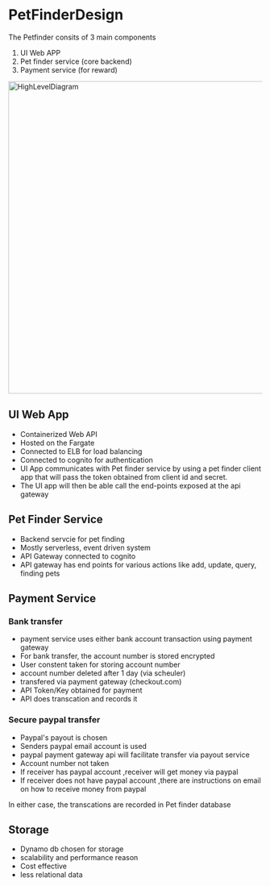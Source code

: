 # PetFinderDesign

The Petfinder consits of 3 main components
1. UI Web APP 
2. Pet finder service (core backend)
3. Payment service (for reward)


<img width="620" alt="HighLevelDiagram" src="https://user-images.githubusercontent.com/25676723/222282806-6f95ecce-1118-4cf0-92eb-020e1820acae.png">

## UI Web App
- Containerized Web API 
- Hosted on the Fargate 
- Connected to ELB for load balancing
- Connected to cognito for authentication
- UI App communicates with Pet finder service by using a pet finder client app that will pass the token obtained from client id and secret. 
- The UI app will then be able call the end-points exposed at the api gateway


## Pet Finder Service
- Backend servcie for pet finding
- Mostly serverless, event driven system
- API Gateway connected to cognito
- API gateway has end points for various actions like add, update, query, finding pets


## Payment Service
### Bank transfer
- payment service uses either bank account transaction using payment gateway
- For bank transfer, the account number is stored encrypted
- User constent taken for storing account number
- account number deleted after 1 day (via scheuler)
- transfered via payment gateway (checkout.com)
- API Token/Key obtained for payment
- API does transcation and records it

### Secure paypal transfer
- Paypal's payout is chosen
- Senders paypal email account is used 
- paypal payment gateway api will facilitate transfer via payout service
- Account number not taken
- If receiver has paypal account ,receiver will get money via paypal
- If receiver does not have paypal account ,there are instructions on email on how to receive money from paypal

In either case, the transcations are recorded in Pet finder database


## Storage
- Dynamo db chosen for storage
- scalability and performance reason
- Cost effective
- less relational data
